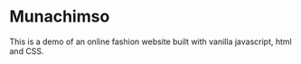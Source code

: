 # Munachimso
This is a demo of an online fashion website built with vanilla javascript, html and CSS.
